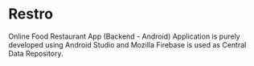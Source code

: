 # Restro
Online Food Restaurant App (Backend - Android)
Application is purely developed using Android Studio and Mozilla Firebase is used as Central Data Repository.
